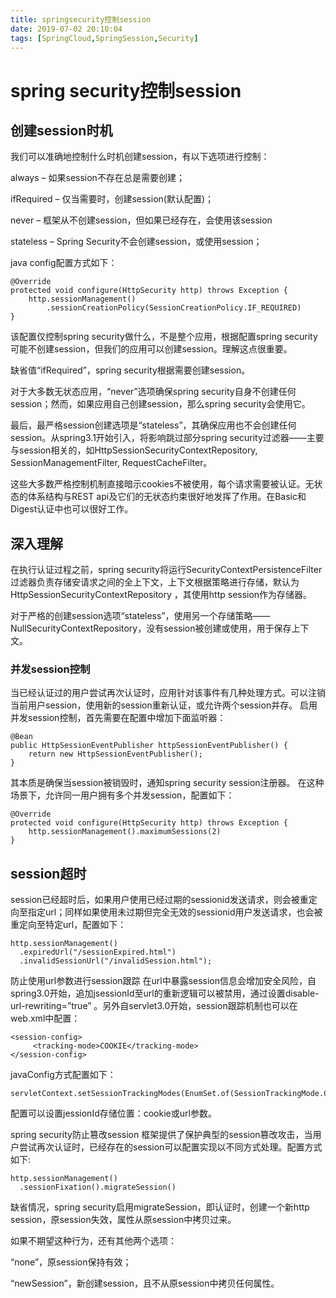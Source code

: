 ```yaml
---
title: springsecurity控制session
date: 2019-07-02 20:10:04
tags: [SpringCloud,SpringSession,Security]
---
```


# spring security控制session



## 创建session时机

我们可以准确地控制什么时机创建session，有以下选项进行控制：

always – 如果session不存在总是需要创建； 

ifRequired – 仅当需要时，创建session(默认配置)； 

never – 框架从不创建session，但如果已经存在，会使用该session 

stateless – Spring Security不会创建session，或使用session；

<!--more-->

java config配置方式如下：

```
@Override
protected void configure(HttpSecurity http) throws Exception {
    http.sessionManagement()
        .sessionCreationPolicy(SessionCreationPolicy.IF_REQUIRED)
}
```

该配置仅控制spring security做什么，不是整个应用，根据配置spring security可能不创建session，但我们的应用可以创建session。理解这点很重要。

缺省值“ifRequired”，spring security根据需要创建session。

对于大多数无状态应用，“never”选项确保spring security自身不创建任何session；然而，如果应用自己创建session，那么spring security会使用它。

最后，最严格session创建选项是“stateless”，其确保应用也不会创建任何session。从spring3.1开始引入，将影响跳过部分spring security过滤器——主要与session相关的，如HttpSessionSecurityContextRepository, SessionManagementFilter, RequestCacheFilter。

这些大多数严格控制机制直接暗示cookies不被使用，每个请求需要被认证。无状态的体系结构与REST api及它们的无状态约束很好地发挥了作用。在Basic和Digest认证中也可以很好工作。

## 深入理解

在执行认证过程之前，spring security将运行SecurityContextPersistenceFilter过滤器负责存储安请求之间的全上下文，上下文根据策略进行存储，默认为HttpSessionSecurityContextRepository ，其使用http session作为存储器。

对于严格的创建session选项“stateless”，使用另一个存储策略—— NullSecurityContextRepository，没有session被创建或使用，用于保存上下文。

### 并发session控制

当已经认证过的用户尝试再次认证时，应用针对该事件有几种处理方式。可以注销当前用户session，使用新的session重新认证，或允许两个session并存。 
启用并发session控制，首先需要在配置中增加下面监听器：

```
@Bean
public HttpSessionEventPublisher httpSessionEventPublisher() {
    return new HttpSessionEventPublisher();
}
```

其本质是确保当session被销毁时，通知spring security session注册器。 
在这种场景下，允许同一用户拥有多个并发session，配置如下：

```
@Override
protected void configure(HttpSecurity http) throws Exception {
    http.sessionManagement().maximumSessions(2)
}
```



## session超时

session已经超时后，如果用户使用已经过期的sessionid发送请求，则会被重定向至指定url；同样如果使用未过期但完全无效的sessionid用户发送请求，也会被重定向至特定url，配置如下：

```
http.sessionManagement()
  .expiredUrl("/sessionExpired.html")
  .invalidSessionUrl("/invalidSession.html");
```



防止使用url参数进行session跟踪
在url中暴露session信息会增加安全风险，自spring3.0开始，追加jsessionId至url的重新逻辑可以被禁用，通过设置disable-url-rewriting=”true” 。另外自servlet3.0开始，session跟踪机制也可以在web.xml中配置：

```
<session-config>
     <tracking-mode>COOKIE</tracking-mode>
</session-config>
```



javaConfig方式配置如下：

```
servletContext.setSessionTrackingModes(EnumSet.of(SessionTrackingMode.COOKIE));
```

配置可以设置jessionId存储位置：cookie或url参数。

spring security防止篡改session
框架提供了保护典型的session篡改攻击，当用户尝试再次认证时，已经存在的session可以配置实现以不同方式处理。配置方式如下:

```
http.sessionManagement()
  .sessionFixation().migrateSession()
```

缺省情况，spring security启用migrateSession，即认证时，创建一个新http session，原session失效，属性从原session中拷贝过来。

如果不期望这种行为，还有其他两个选项：

“none”，原session保持有效；

“newSession”，新创建session，且不从原session中拷贝任何属性。